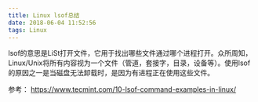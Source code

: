 ```yaml
---
title: Linux lsof总结
date: 2018-06-04 11:52:56
tags: Linux
---
```


lsof的意思是LiSt打开文件，它用于找出哪些文件通过哪个进程打开。众所周知，Linux/Unix将所有内容视为一个文件（管道，套接字，目录，设备等）。使用lsof的原因之一是当磁盘无法卸载时，是因为有进程正在使用这些文件。





















参考：
https://www.tecmint.com/10-lsof-command-examples-in-linux/